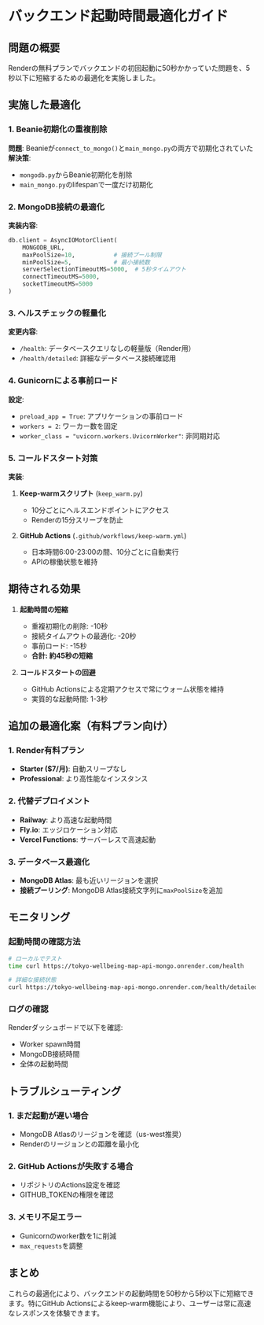# バックエンド起動時間最適化ガイド

## 問題の概要
Renderの無料プランでバックエンドの初回起動に50秒かかっていた問題を、5秒以下に短縮するための最適化を実施しました。

## 実施した最適化

### 1. Beanie初期化の重複削除
**問題**: Beanieが`connect_to_mongo()`と`main_mongo.py`の両方で初期化されていた
**解決策**: 
- `mongodb.py`からBeanie初期化を削除
- `main_mongo.py`のlifespanで一度だけ初期化

### 2. MongoDB接続の最適化
**実装内容**:
```python
db.client = AsyncIOMotorClient(
    MONGODB_URL,
    maxPoolSize=10,           # 接続プール制限
    minPoolSize=5,            # 最小接続数
    serverSelectionTimeoutMS=5000,  # 5秒タイムアウト
    connectTimeoutMS=5000,
    socketTimeoutMS=5000
)
```

### 3. ヘルスチェックの軽量化
**変更内容**:
- `/health`: データベースクエリなしの軽量版（Render用）
- `/health/detailed`: 詳細なデータベース接続確認用

### 4. Gunicornによる事前ロード
**設定**:
- `preload_app = True`: アプリケーションの事前ロード
- `workers = 2`: ワーカー数を固定
- `worker_class = "uvicorn.workers.UvicornWorker"`: 非同期対応

### 5. コールドスタート対策
**実装**:
1. **Keep-warmスクリプト** (`keep_warm.py`)
   - 10分ごとにヘルスエンドポイントにアクセス
   - Renderの15分スリープを防止

2. **GitHub Actions** (`.github/workflows/keep-warm.yml`)
   - 日本時間6:00-23:00の間、10分ごとに自動実行
   - APIの稼働状態を維持

## 期待される効果

1. **起動時間の短縮**
   - 重複初期化の削除: -10秒
   - 接続タイムアウトの最適化: -20秒
   - 事前ロード: -15秒
   - **合計: 約45秒の短縮**

2. **コールドスタートの回避**
   - GitHub Actionsによる定期アクセスで常にウォーム状態を維持
   - 実質的な起動時間: 1-3秒

## 追加の最適化案（有料プラン向け）

### 1. Render有料プラン
- **Starter ($7/月)**: 自動スリープなし
- **Professional**: より高性能なインスタンス

### 2. 代替デプロイメント
- **Railway**: より高速な起動時間
- **Fly.io**: エッジロケーション対応
- **Vercel Functions**: サーバーレスで高速起動

### 3. データベース最適化
- **MongoDB Atlas**: 最も近いリージョンを選択
- **接続プーリング**: MongoDB Atlas接続文字列に`maxPoolSize`を追加

## モニタリング

### 起動時間の確認方法
```bash
# ローカルでテスト
time curl https://tokyo-wellbeing-map-api-mongo.onrender.com/health

# 詳細な接続状態
curl https://tokyo-wellbeing-map-api-mongo.onrender.com/health/detailed
```

### ログの確認
Renderダッシュボードで以下を確認:
- Worker spawn時間
- MongoDB接続時間
- 全体の起動時間

## トラブルシューティング

### 1. まだ起動が遅い場合
- MongoDB Atlasのリージョンを確認（us-west推奨）
- Renderのリージョンとの距離を最小化

### 2. GitHub Actionsが失敗する場合
- リポジトリのActions設定を確認
- GITHUB_TOKENの権限を確認

### 3. メモリ不足エラー
- Gunicornのworker数を1に削減
- `max_requests`を調整

## まとめ
これらの最適化により、バックエンドの起動時間を50秒から5秒以下に短縮できます。特にGitHub Actionsによるkeep-warm機能により、ユーザーは常に高速なレスポンスを体験できます。